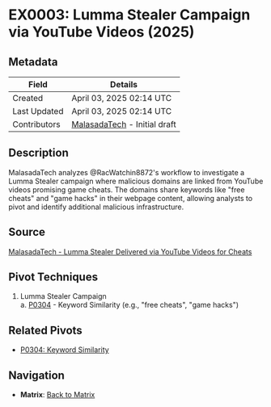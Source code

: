 # EX0003: Lumma Stealer Campaign via YouTube Videos (2025)

## Metadata
| Field          | Details                                      |
|----------------|----------------------------------------------|
| Created        | April 03, 2025 02:14 UTC                    |
| Last Updated   | April 03, 2025 02:14 UTC                    |
| Contributors   | [MalasadaTech](../contributors.md#malasadatech) - Initial draft |

## Description
MalasadaTech analyzes @RacWatchin8872's workflow to investigate a Lumma Stealer campaign where malicious domains are linked from YouTube videos promising game cheats. The domains share keywords like "free cheats" and "game hacks" in their webpage content, allowing analysts to pivot and identify additional malicious infrastructure.

## Source
[MalasadaTech - Lumma Stealer Delivered via YouTube Videos for Cheats](https://malasada.tech/lumma-stealer-delivered-via-youtube-videos-for-cheats/)

## Pivot Techniques
1. Lumma Stealer Campaign  
    a. [P0304](../pivots/P0304.md) - Keyword Similarity (e.g., "free cheats", "game hacks")

## Related Pivots
- [P0304: Keyword Similarity](../pivots/P0304.md)

## Navigation
- **Matrix**: [Back to Matrix](../matrix.md)
